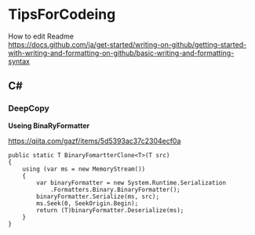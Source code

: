 # TipsForCodeing

How to edit Readme\
https://docs.github.com/ja/get-started/writing-on-github/getting-started-with-writing-and-formatting-on-github/basic-writing-and-formatting-syntax


## C#

### DeepCopy

**Useing BinaRyFormatter**

https://qiita.com/gazf/items/5d5393ac37c2304ecf0a

```
public static T BinaryFomartterClone<T>(T src)
{
    using (var ms = new MemoryStream())
    {
        var binaryFormatter = new System.Runtime.Serialization
            .Formatters.Binary.BinaryFormatter();
        binaryFormatter.Serialize(ms, src);
        ms.Seek(0, SeekOrigin.Begin);
        return (T)binaryFormatter.Deserialize(ms);
    }
}
```
